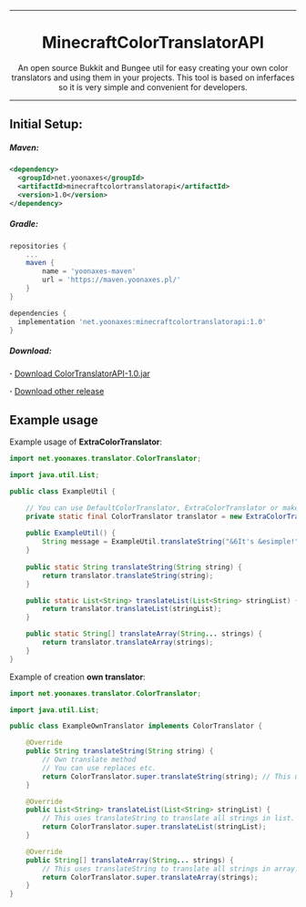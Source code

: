 <div align=center>

<hr />

# MinecraftColorTranslatorAPI
An open source Bukkit and Bungee util for easy creating your own color translators and using them in your projects. This tool is based on inferfaces so it is very simple and convenient for developers.

</div>

<hr />

## Initial Setup:

##### Maven:
```xml
<dependency>
  <groupId>net.yoonaxes</groupId>
  <artifactId>minecraftcolortranslatorapi</artifactId>
  <version>1.0</version>
</dependency>
```

##### Gradle:
```groovy
repositories {
    ...
    maven {
        name = 'yoonaxes-maven'
        url = 'https://maven.yoonaxes.pl/'
    }
}

dependencies {
  implementation 'net.yoonaxes:minecraftcolortranslatorapi:1.0'
}
```

##### Download:
**·** [Download ColorTranslatorAPI-1.0.jar](https://github.com/yoonaxes/MinecraftColorTranslatorAPI/releases/download/downloads/ColorTranslatorAPI-1.0.jar)

**·** [Download other release](https://github.com/yoonaxes/MinecraftColorTranslatorAPI/releases/)

## Example usage

Example usage of **ExtraColorTranslator**:

```java
import net.yoonaxes.translator.ColorTranslator;

import java.util.List;

public class ExampleUtil {

    // You can use DefaultColorTranslator, ExtraColorTranslator or make own translator.
    private static final ColorTranslator translator = new ExtraColorTranslator();
    
    public ExampleUtil() {
        String message = ExampleUtil.translateString("&6It's &esimple!");
    }
    
    public static String translateString(String string) {
        return translator.translateString(string);
    }

    public static List<String> translateList(List<String> stringList) {
        return translator.translateList(stringList);
    }

    public static String[] translateArray(String... strings) {
        return translator.translateArray(strings);
    }
}

```

Example of creation **own translator**:

```java
import net.yoonaxes.translator.ColorTranslator;

import java.util.List;

public class ExampleOwnTranslator implements ColorTranslator {

    @Override
    public String translateString(String string) {
        // Own translate method
        // You can use replaces etc.
        return ColorTranslator.super.translateString(string); // This use default color translation.
    }

    @Override
    public List<String> translateList(List<String> stringList) {
        // This uses translateString to translate all strings in list.
        return ColorTranslator.super.translateList(stringList);
    }

    @Override
    public String[] translateArray(String... strings) {
        // This uses translateString to translate all strings in array.
        return ColorTranslator.super.translateArray(strings);
    }
}
```